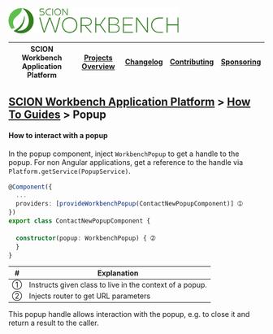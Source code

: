 <a href="/docs/site/application-platform/README.md"><img src="/docs/branding/scion-workbench-banner.svg" height="50" alt="SCION Workbench Application Platform"></a>

| SCION Workbench Application Platform | [Projects Overview][menu-projects-overview] | [Changelog][menu-changelog] | [Contributing][menu-contributing] | [Sponsoring][menu-sponsoring] |  
| --- | --- | --- | --- | --- |

## [SCION Workbench Application Platform][menu-home] > [How To Guides][menu-how-to] > Popup

#### How to interact with a popup
In the popup component, inject `WorkbenchPopup` to get a handle to the popup. For non Angular applications, get a reference to the handle via `Platform.getService(PopupService)`.

```typescript
@Component({
  ...
  providers: [provideWorkbenchPopup(ContactNewPopupComponent)] ➀
})
export class ContactNewPopupComponent {

  constructor(popup: WorkbenchPopup) { ➁
  }
}
```
|#|Explanation|
|-|-|
|➀|Instructs given class to live in the context of a popup.|
|➁|Injects router to get URL parameters|

This popup handle allows interaction with the popup, e.g. to close it and return a result to the caller.

[menu-how-to]: /docs/site/application-platform/howto/how-to.md

[menu-home]: /docs/site/application-platform/README.md
[menu-projects-overview]: /docs/site/projects-overview.md
[menu-changelog]: /docs/site/changelog/changelog.md
[menu-contributing]: /CONTRIBUTING.md
[menu-sponsoring]: /docs/site/sponsoring.md
